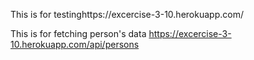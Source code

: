 
This is for testinghttps://excercise-3-10.herokuapp.com/

This is for fetching person's data https://excercise-3-10.herokuapp.com/api/persons
